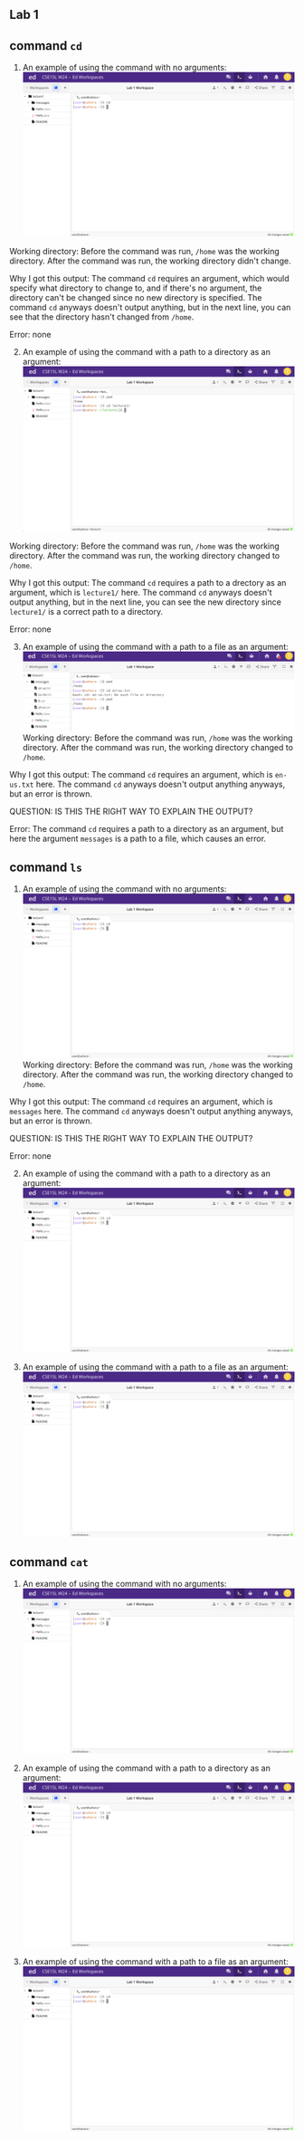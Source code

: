 Lab 1
---	
## command `cd`
1. An example of using the command with no arguments:![Image](cd_Example1.png)

Working directory: Before the command was run, `/home` was the working directory. After the command was run, the working directory didn't change.

Why I got this output: The command `cd` requires an argument, which would specify what directory to change to, and if there's no argument, the directory can't be changed since no new directory is specified. The command `cd` anyways doesn't output anything, but in the next line, you can see that the directory hasn't changed from `/home`. 

Error: none

2. An example of using the command with a path to a directory as an argument:![Image](cd_Example2.png)

Working directory: Before the command was run, `/home` was the working directory. After the command was run, the working directory changed to `/home`.

Why I got this output: The command `cd` requires a path to a drectory as an argument, which is `lecture1/` here. The command `cd` anyways doesn't output anything, but in the next line, you can see the new directory since `lecture1/` is a correct path to a directory. 

Error: none

3. An example of using the command with a path to a file as an argument: ![Image](cd_Example3.png)
Working directory: Before the command was run, `/home` was the working directory. After the command was run, the working directory changed to `/home`.

Why I got this output: The command `cd` requires an argument, which is `en-us.txt` here. The command `cd` anyways doesn't output anything anyways, but an error is thrown. 

QUESTION: IS THIS THE RIGHT WAY TO EXPLAIN THE OUTPUT?

Error: The command `cd` requires a path to a directory as an argument, but here the argument `messages` is a path to a file, which causes an error. 

## command `ls`
1. An example of using the command with no arguments:![Image](cd_Example1.png)
Working directory: Before the command was run, `/home` was the working directory. After the command was run, the working directory changed to `/home`.

Why I got this output: The command `cd` requires an argument, which is `messages` here. The command `cd` anyways doesn't output anything anyways, but an error is thrown. 

QUESTION: IS THIS THE RIGHT WAY TO EXPLAIN THE OUTPUT?

Error: none 

2. An example of using the command with a path to a directory as an argument:![Image](cd_Example1.png)

3. An example of using the command with a path to a file as an argument:![Image](cd_Example1.png)

## command `cat`
1. An example of using the command with no arguments:![Image](cd_Example1.png)

2. An example of using the command with a path to a directory as an argument:![Image](cd_Example1.png)

3. An example of using the command with a path to a file as an argument:![Image](cd_Example1.png)
